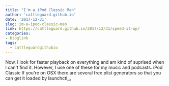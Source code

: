 ```yaml
---
title: "I'm a iPod Classic Man"
author: 'cattleguard.github.io'
date: '2017-12-31'
slug: im-a-ipod-classic-man
link: https://cattleguard.github.io/2017/12/31/speed-it-up/
categories:
- bloglink
tags:
  - cattleguardgithubio
---
```


Now, I look for faster playback on everything and am kind of suprised when I can't find it. However, I use one of these for my music and podcasts. iPod Classic If you're on OSX there are several free plist generators so that you can get it loaded by launchctl[... <i class="fas fa-external-link-alt"></i>](https://cattleguard.github.io/2017/12/31/speed-it-up/)

